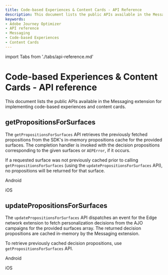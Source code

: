 ```yaml
---
title: Code-based Experiences & Content Cards - API Reference
description: This document lists the public APIs available in the Messaging extension for implementing code-based experiences and content cards.
keywords:
- Adobe Journey Optimizer
- API reference
- Messaging
- Code-based Experiences
- Content Cards
---
```


import Tabs from './tabs/api-reference.md'

# Code-based Experiences & Content Cards - API reference

This document lists the public APIs available in the Messaging extension for implementing code-based experiences and content cards.

## getPropositionsForSurfaces

The `getPropositionsForSurfaces` API retrieves the previously fetched propositions from the SDK's in-memory propositions cache for the provided surfaces. The completion handler is invoked with the decision propositions corresponding to the given surfaces or `AEPError`, if it occurs.

If a requested surface was not previously cached prior to calling `getPropositionsForSurfaces` (using the `updatePropositionsForSurfaces` API), no propositions will be returned for that surface.

<TabsBlock orientation="horizontal" slots="heading, content" repeat="2"/>

Android

<Tabs query="platform=android&api=get-propositions-for-surfaces"/>

iOS

<Tabs query="platform=ios&api=get-propositions-for-surfaces"/>

## updatePropositionsForSurfaces

The `updatePropositionsForSurfaces` API dispatches an event for the Edge network extension to fetch personalization decisions from the AJO campaigns for the provided surfaces array. The returned decision propositions are cached in-memory by the Messaging extension.

To retrieve previously cached decision propositions, use `getPropositionsForSurfaces` API.

<TabsBlock orientation="horizontal" slots="heading, content" repeat="2"/>

Android

<Tabs query="platform=android&api=update-propositions-for-surfaces"/>

iOS

<Tabs query="platform=ios&api=update-propositions-for-surfaces"/>
